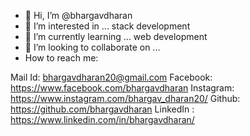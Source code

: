 - 👋 Hi, I’m @bhargavdharan
- 👀 I’m interested in ... stack development
- 🌱 I’m currently learning ... web development
- 💞️ I’m looking to collaborate on ...
-  How to reach me:

Mail Id: bhargavdharan20@gmail.com
Facebook: https://www.facebook.com/bhargavdharan
Instagram: https://www.instagram.com/bhargav_dharan20/
Github: https://github.com/bhargavdharan
LinkedIn : https://www.linkedin.com/in/bhargavdharan/



<!---
bhargavdharan/bhargavdharan is a ✨ special ✨ repository because its `README.md` (this file) appears on your GitHub profile.
You can click the Preview link to take a look at your changes.
--->
